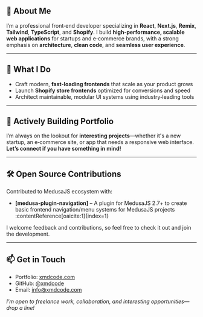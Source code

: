 ## 👋 About Me

I’m a professional front‑end developer specializing in **React**, **Next.js**, **Remix**, **Tailwind**, **TypeScript**, and **Shopify**. I build **high‑performance, scalable web applications** for startups and e‑commerce brands, with a strong emphasis on **architecture**, **clean code**, and **seamless user experience**.

---

## 💼 What I Do

- Craft modern, **fast-loading frontends** that scale as your product grows  
- Launch **Shopify store frontends** optimized for conversions and speed  
- Architect maintainable, modular UI systems using industry‑leading tools  

---

## 🌟 Actively Building Portfolio

I’m always on the lookout for **interesting projects**—whether it's a new startup, an e‑commerce site, or app that needs a responsive web interface. **Let’s connect if you have something in mind!**

---

## 🛠️ Open Source Contributions

Contributed to MedusaJS ecosystem with:

- **[medusa-plugin-navigation]** – A plugin for MedusaJS 2.7+ to create basic frontend navigation/menu systems for MedusaJS projects :contentReference[oaicite:1]{index=1}

I welcome feedback and contributions, so feel free to check it out and join the development.

---

## 📫 Get in Touch

- Portfolio: [xmdcode.com](https://xmdcode.com)  
- GitHub: [@xmdcode](https://github.com/xmdcode)  
- Email: info@xmdcode.com

_I’m open to freelance work, collaboration, and interesting opportunities—drop a line!_
